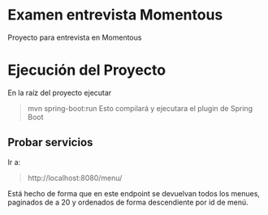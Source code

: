 # Examen entrevista Momentous

Proyecto para entrevista en Momentous


# Ejecución del Proyecto

En la raíz del proyecto ejecutar
> mvn spring-boot:run
Esto compilará y ejecutara el plugin de Spring Boot

## Probar servicios

Ir a:
> http://localhost:8080/menu/

Está hecho de forma que en este endpoint se devuelvan todos los menues, paginados de a 20 y ordenados de forma descendiente por id de menú.

